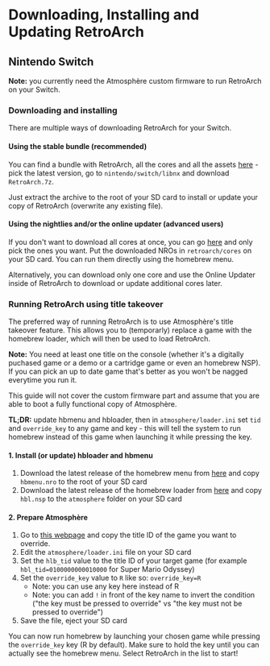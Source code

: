 # Downloading, Installing and Updating RetroArch

## Nintendo Switch

**Note:** you currently need the Atmosphère custom firmware to run RetroArch on your Switch.

### Downloading and installing

There are multiple ways of downloading RetroArch for your Switch.

#### Using the stable bundle (recommended)

You can find a bundle with RetroArch, all the cores and all the assets [here](https://buildbot.libretro.com/stable/) - pick the latest version, go to `nintendo/switch/libnx` and download `RetroArch.7z`.

Just extract the archive to the root of your SD card to install or update your copy of RetroArch (overwrite any existing file).

#### Using the nightlies and/or the online updater (advanced users)

If you don't want to download all cores at once, you can go [here](https://buildbot.libretro.com/nightly/nintendo/switch/libnx/latest/) and only pick the ones you want. Put the downloaded NROs in `retroarch/cores` on your SD card. You can run them directly using the homebrew menu.

Alternatively, you can download only one core and use the Online Updater inside of RetroArch to download or update additional cores later.

### Running RetroArch using title takeover

The preferred way of running RetroArch is to use Atmosphère's title takeover feature. This allows you to (temporarly) replace a game with the homebrew loader, which will then be used to load RetroArch.

**Note:** You need at least one title on the console (whether it's a digitally puchased game or a demo or a cartridge game or even an homebrew NSP). If you can pick an up to date game that's better as you won't be nagged everytime you run it.

This guide will not cover the custom firmware part and assume that you are able to boot a fully functional copy of Atmosphère.

**TL;DR:** update hbmenu and hbloader, then in `atmosphere/loader.ini` set `tid` and `override_key` to any game and key - this will tell the system to run homebrew instead of this game when launching it while pressing the key.

#### 1. Install (or update) hbloader and hbmenu

1. Download the latest release of the homebrew menu from [here](https://github.com/switchbrew/nx-hbmenu/releases) and copy `hbmenu.nro` to the root of your SD card
2. Download the latest release of the homebrew loader from [here](https://github.com/switchbrew/nx-hbloader/releases) and copy `hbl.nsp` to the `atmosphere` folder on your SD card

#### 2. Prepare Atmosphère

1. Go to [this webpage](https://switchbrew.org/wiki/Title_list/Games) and copy the title ID of the game you want to override.
2. Edit the `atmosphere/loader.ini` file on your SD card
3. Set the `hlb_tid` value to the title ID of your target game (for example `hbl_tid=0100000000010000` for Super Mario Odyssey)
4. Set the `override_key` value to `R` like so: `override_key=R`
    * Note: you can use any key here instead of R
    * Note: you can add `!` in front of the key name to invert the condition ("the key must be pressed to override" vs "the key must not be pressed to override")
5. Save the file, eject your SD card

You can now run homebrew by launching your chosen game while pressing the `override_key` key (R by default). Make sure to hold the key until you can actually see the homebrew menu. Select RetroArch in the list to start!
